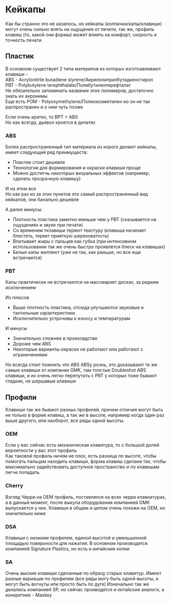 # Кейкапы  
Как бы странно это не казалось, но кейкапы (колпачки/капы/клавиши) могут очень сильно влять на ощущения от печати, так же, профиль клавиш (то, какой они формы) может влиять на комфорт, скорость и точность печати  

## Пластик

В основном существует 2 типа материлов из которых изготоавливают клавиши -  
ABS - Acrylonitrile butadiene styrene/Акрилонитрилбутадиенстирол  
PBT - Polybutylene terephthalate/Полибутилентерефталат  
Не обязательно запоминать название этих полимеров, достаточно знать их акронимы  
Еще есть POM - Polyoxymethylene/Полиоксиметилен но он не так распространен и о нем чуть позже  


Если очень кратко, то  BPT > ABS  
Но как всегда, дьявол кроется в делатях  
### ABS
Более распространенный тип материала из корого делают кейкапы, имеет следующий ряд преимуществ:

* Пластик стоит дешевле
* Технологии для формирования и окраски клавиши проще
* Можно доститчь некоторых визуальных эффектов (например, сделать прозрачную клавишу)

И на этом все  
Но как раз из за этих пунктов это самый распространенный вид кейкапов, они банально дешевле

А далee минусы:
* Плотность пластика заметно меньше чем у PBT (сказывается на ощущениях и звуке при печати)
* Со временем тклавиши теряют текстуру (клавиша начинает блестеть, теряет приятную шереховатость)
* Впитывает жиры с пальцев как губка (при интенсивном использовании так же очень быстро проявлется блеск на клавишах)
* Белые капы желтеют (уже не так, как раньше, но все еще встречается)
### PBT
Капы практически не встречаются на массмаркет досках, за редким исключением

Из плюсов

* Выше плотность пластика, отсюда улучшаются звуковые и тактильные характеристики
* Исключительно устрочивы к износу и температурам

И минусы
* Значительно сложнее в произовдстве
* Дороже чем ABS
* Некоторые варианты окраски не работают или работают с ограничениями



Но всегда стоит помнить что ABS ABSy рознь, это доказывают те же самые клавиши от компании GMK, там толстые Doubleshot ABS клавиши, и их очень легко перепутать с PBT у которых тоже бывают гладкие, не шершавые клавиши 

## Профили
Клавиши так же бывают разных профилей, причем отличия могут быть не только в форме клавиш, а так же в высоте, например когда один раз выше другого, или наоборот, все ряды одной высоты.

### OEM
Если у вас сейчас есть механическая клавитура, то с большой долей вероятности у вас этот профиль  
Как таковой профиль ничем не плох, есть разница по высоте, чтобы помогать пальцам находить клавиши, форма клавиш сделана так, чтобы максимально задействовать доступное пространство и по клавишам легче попадать

### Cherry
Взгляд Черри на OEM профиль, поставлялся на всех черри клавиатурах, а в данный момент, после выкупа оборудования компанией GMK выпускается у них. Клавиши в общем и целом очень похожи на OEM, но значительно ниже

### DSA 
Клавиши с низиким профилем, единой высотой и уменьшенной площадью поверхности для нажатия. В основном производится компанией Signature Plastics, но есть и китайские копии

### SA 
Очень выские клавиши сделанные по образу старых клавитур. Имеют разные вариации по профилям (все ряды могу быть одной высоты, а могут быть вогнуты или просто быть по дуге) Изначально так же делались компанией SP, но сейчас проиводятся и китайские аналоги, а конкретнее - Maxkey
